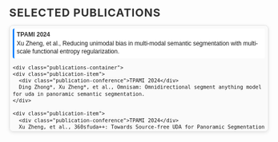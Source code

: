 <html lang="en">
<head>
  <meta charset="UTF-8">
  <meta name="viewport" content="width=device-width, initial-scale=1.0">
  <style>
    /* Container styles */
    .publications-container {
      width: 100%;
      max-height: 200px;
      overflow-y: auto;
      border: 1px solid #e0e0e0;
      border-radius: 8px;
      padding: 6px;
      font-family: 'Arial', sans-serif;
      font-size: 12px;
      line-height: 1.3;
      background-color: #fafafa;
      box-shadow: 0px 2px 6px rgba(0, 0, 0, 0.1);
    }

    /* Hover effect for container */
    .publications-container:hover {
      border-color: #007bff;
      box-shadow: 0px 2px 8px rgba(0, 123, 255, 0.2);
    }

    /* Publication item styles */
    .publication-item {
      margin-bottom: 4px;
      padding: 5px;
      background-color: #ffffff;
      border-left: 3px solid #007bff;
      border-radius: 4px;
      transition: all 0.2s ease;
      cursor: pointer;
    }

    /* Hover effect for publication item */
    .publication-item:hover {
      background-color: #e0f7fa;
      transform: translateX(3px);
    }

    /* Conference styling */
    .publication-conference {
      font-weight: bold;
      color: #333;
      margin-bottom: 3px;
    }

    /* Header styles */
    h3 {
      font-size: 22px;
      color: #333;
      font-weight: bold;
      margin-bottom: 12px;
      text-transform: uppercase;
      letter-spacing: 1px;
    }

    /* Link styles */
    a {
      color: #007bff;
      text-decoration: none;
      transition: color 0.2s ease;
      font-size: inherit;
    }

    a:hover {
      color: #0056b3;
    }
  </style>
</head>
<body>

  <h3>Selected Publications</h3>
  <div class="publications-container">
    <div class="publication-item">
      <div class="publication-conference">TPAMI 2024</div>
      Xu Zheng, et al., Reducing unimodal bias in multi-modal semantic segmentation with multi-scale functional entropy regularization.
    </div>

    <div class="publications-container">
    <div class="publication-item">
      <div class="publication-conference">TPAMI 2024</div>
      Ding Zhong*, Xu Zheng*, et al., Omnisam: Omnidirectional segment anything model for uda in panoramic semantic segmentation.
    </div>
    
    <div class="publication-item">
      <div class="publication-conference">TPAMI 2024</div>
      Xu Zheng, et al., 360sfuda++: Towards Source-free UDA for Panoramic Segmentation by Learning Reliable Category Prototypes.
    </div>
    
    <div class="publication-item">
      <div class="publication-conference">PR 2025</div>
      Xu Zheng, et al., Distilling Efficient Vision Transformers from CNNs for Semantic Segmentation.
    </div>
    
    <div class="publication-item">
      <div class="publication-conference">ECCV 2024 (Oral, 1.5%)</div>
      Xu Zheng, et al., Learning Modality-Agnostic Representation for Semantic Segmentation.
    </div>
    
    <div class="publication-item">
      <div class="publication-conference">ECCV 2024</div>
      Xu Zheng, et al., Centering the Value of Every Modality: Towards Efficient and Resilient Modality-Agnostic Semantic Segmentation.
    </div>
    
    <div class="publication-item">
      <div class="publication-conference">CVPR 2024</div>
      Xu Zheng, et al., EventDance: Unsupervised Source-Free Cross-Modal Adaptation for Event-Based Object Recognition.
    </div>
    
    <div class="publication-item">
      <div class="publication-conference">CVPR 2024</div>
      Yuanhuiyi Lyu*, Xu Zheng*, et al., UniBind: LLM-Augmented Unified and Balanced Representation Space to Bind Them All.
    </div>
    
    <div class="publication-item">
      <div class="publication-conference">CVPR 2024</div>
      Xu Zheng, et al., Semantics, Distortion, and Style Matter: Towards Source-Free UDA for Panoramic Segmentation.
    </div>
    
    <div class="publication-item">
      <div class="publication-conference">ICRA 2024</div>
      Xu Zheng, et al., Transformer-CNN Cohort: Semi-Supervised Semantic Segmentation by the Best of Both Students.
    </div>
    
    <div class="publication-item">
      <div class="publication-conference">ICCV 2023</div>
      Xu Zheng, et al., Look at the Neighbor: Distortion-Aware Unsupervised Domain Adaptation for Panoramic Semantic Segmentation.
    </div>
    
    <div class="publication-item">
      <div class="publication-conference">CVPR 2023</div>
      Xu Zheng, et al., Both Style and Distortion Matter: Dual-Path Unsupervised Domain Adaptation for Panoramic Semantic Segmentation.
    </div>
  </div>

</body>
</html>
